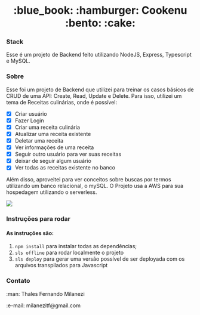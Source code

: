 <h1 align="center">:blue_book: :hamburger:  Cookenu   :bento: :cake:</h1>

<h3>Stack</h3>
<p>Esse é um projeto de Backend feito utilizando NodeJS, Express, Typescript 
e MySQL. 

<h3>Sobre</h3>
<p>Esse foi um projeto de Backend que utilizei para treinar os casos básicos 
de CRUD de uma API: Create, Read, Update e Delete.
Para isso, utilizei um tema de Receitas culinárias, onde é possível: </p>

- [X] Criar usuário 
- [X] Fazer Login
- [X] Criar uma receita culinária
- [X] Atualizar uma receita existente
- [X] Deletar uma receita
- [X] Ver informações de uma receita
- [X] Seguir outro usuário para ver suas receitas
- [X] deixar de seguir algum usuário
- [X] Ver todas as receitas existente no banco

<p>Além disso, aproveitei para ver conceitos sobre buscas por termos utilizando um banco relacional, o mySQL.
O Projeto usa a AWS para sua hospedagem utilizando o serverless.
</p>

<img src="https://img.shields.io/badge/Status%20do%20desenvolvimento-COMPLETO-green"/>

<h3>Instruções para rodar</h3>
<h4>As instruções são:</h4>

1. `npm install` para instalar todas as dependências;
2. `sls offline` para rodar localmente o projeto
3. `sls deploy` para gerar uma versão possível de ser deployada com 
os arquivos transpilados para Javascript

<h3>Contato</h3>
<p>:man: Thales Fernando Milanezi</p>
<p>:e-mail: milanezitf@gmail.com</p>
